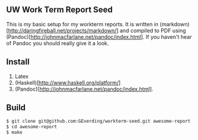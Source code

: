 ## UW Work Term Report Seed
This is my basic setup for my workterm reports.  It is written in (markdown)[http://daringfireball.net/projects/markdown/] 
and compiled to PDF using (Pandoc)[http://johnmacfarlane.net/pandoc/index.html].  If you haven't hear of Pandoc you should
really give it a look.

## Install
1. Latex
2. (Haskell)[http://www.haskell.org/platform/]
3. (Pandoc)[http://johnmacfarlane.net/pandoc/index.html].

## Build
```sh
$ git clone git@github.com:GEverding/workterm-seed.git awesome-report
$ cd awesome-report
$ make
```

